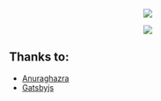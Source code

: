 <p align="center">
  <img src="https://user-images.githubusercontent.com/109921888/188324146-e87ca2ef-f5c4-448a-aa0c-9f65fdb38a31.JPG" />
</p>

<p align="center">
  <img src="https://user-images.githubusercontent.com/109921888/188324212-a51bb1d6-732f-42a8-9f64-eab7a946dab4.JPG" />
</p>

## Thanks to:
- [Anuraghazra](www.gatsbyjs.com)
- [Gatsbyjs](www.gatsbyjs.com)
